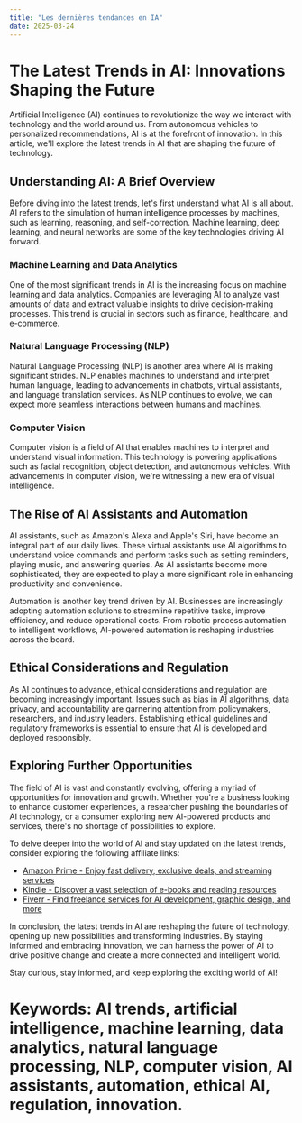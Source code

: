 ```yaml
---
title: "Les dernières tendances en IA"
date: 2025-03-24
---
```


# The Latest Trends in AI: Innovations Shaping the Future

Artificial Intelligence (AI) continues to revolutionize the way we interact with technology and the world around us. From autonomous vehicles to personalized recommendations, AI is at the forefront of innovation. In this article, we'll explore the latest trends in AI that are shaping the future of technology.

## Understanding AI: A Brief Overview

Before diving into the latest trends, let's first understand what AI is all about. AI refers to the simulation of human intelligence processes by machines, such as learning, reasoning, and self-correction. Machine learning, deep learning, and neural networks are some of the key technologies driving AI forward.

### Machine Learning and Data Analytics

One of the most significant trends in AI is the increasing focus on machine learning and data analytics. Companies are leveraging AI to analyze vast amounts of data and extract valuable insights to drive decision-making processes. This trend is crucial in sectors such as finance, healthcare, and e-commerce.

### Natural Language Processing (NLP)

Natural Language Processing (NLP) is another area where AI is making significant strides. NLP enables machines to understand and interpret human language, leading to advancements in chatbots, virtual assistants, and language translation services. As NLP continues to evolve, we can expect more seamless interactions between humans and machines.

### Computer Vision

Computer vision is a field of AI that enables machines to interpret and understand visual information. This technology is powering applications such as facial recognition, object detection, and autonomous vehicles. With advancements in computer vision, we're witnessing a new era of visual intelligence.

## The Rise of AI Assistants and Automation

AI assistants, such as Amazon's Alexa and Apple's Siri, have become an integral part of our daily lives. These virtual assistants use AI algorithms to understand voice commands and perform tasks such as setting reminders, playing music, and answering queries. As AI assistants become more sophisticated, they are expected to play a more significant role in enhancing productivity and convenience.

Automation is another key trend driven by AI. Businesses are increasingly adopting automation solutions to streamline repetitive tasks, improve efficiency, and reduce operational costs. From robotic process automation to intelligent workflows, AI-powered automation is reshaping industries across the board.

## Ethical Considerations and Regulation

As AI continues to advance, ethical considerations and regulation are becoming increasingly important. Issues such as bias in AI algorithms, data privacy, and accountability are garnering attention from policymakers, researchers, and industry leaders. Establishing ethical guidelines and regulatory frameworks is essential to ensure that AI is developed and deployed responsibly.

## Exploring Further Opportunities

The field of AI is vast and constantly evolving, offering a myriad of opportunities for innovation and growth. Whether you're a business looking to enhance customer experiences, a researcher pushing the boundaries of AI technology, or a consumer exploring new AI-powered products and services, there's no shortage of possibilities to explore.

To delve deeper into the world of AI and stay updated on the latest trends, consider exploring the following affiliate links:

- [Amazon Prime - Enjoy fast delivery, exclusive deals, and streaming services](https://www.amazon.fr/amazonprime?_encoding=UTF8&primeCampaignId=prime_assoc_ft&tag=zenzen0d-21France)
- [Kindle - Discover a vast selection of e-books and reading resources](https://www.amazon.fr/kindle-dbs/hz/signup?tag=zenzen0d-21France)
- [Fiverr - Find freelance services for AI development, graphic design, and more](https://go.fiverr.com/visit/?bta=1071918&brand=fiverrmarketplace)

In conclusion, the latest trends in AI are reshaping the future of technology, opening up new possibilities and transforming industries. By staying informed and embracing innovation, we can harness the power of AI to drive positive change and create a more connected and intelligent world.

Stay curious, stay informed, and keep exploring the exciting world of AI!

# Keywords: AI trends, artificial intelligence, machine learning, data analytics, natural language processing, NLP, computer vision, AI assistants, automation, ethical AI, regulation, innovation.